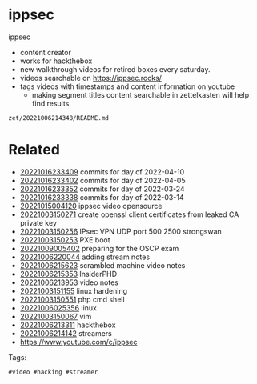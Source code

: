 # ippsec

ippsec
- content creator
- works for hackthebox
- new walkthrough videos for retired boxes every saturday.
- videos searchable on https://ippsec.rocks/
- tags videos with timestamps and content information on youtube
  - making segment titles content searchable in zettelkasten will help find results

` zet/20221006214348/README.md `

# Related

- [20221016233409](/zet/20221016233409/README.md) commits for day of 2022-04-10
- [20221016233402](/zet/20221016233402/README.md) commits for day of 2022-04-05
- [20221016233352](/zet/20221016233352/README.md) commits for day of 2022-03-24
- [20221016233338](/zet/20221016233338/README.md) commits for day of 2022-03-14
- [20221015004120](/zet/20221015004120/README.md) ippsec video opensource
- [20221003150271](/zet/20221003150271/README.md) create openssl client certificates from leaked CA private key
- [20221003150256](/zet/20221003150256/README.md) IPsec VPN UDP port 500 2500 strongswan
- [20221003150253](/zet/20221003150253/README.md) PXE boot
- [20221009005402](/zet/20221009005402/README.md) preparing for the OSCP exam
- [20221006220044](/zet/20221006220044/README.md) adding stream notes
- [20221006215623](/zet/20221006215623/README.md) scrambled machine video notes
- [20221006215353](/zet/20221006215353/README.md) InsiderPHD
- [20221006213953](/zet/20221006213953/README.md) video notes
- [20221003151155](/zet/20221003151155/README.md) linux hardening
- [20221003150551](/zet/20221003150551/README.md) php cmd shell
- [20221006025356](/zet/20221006025356/README.md) linux
- [20221003150067](/zet/20221003150067/README.md) vim
- [20221006213311](/zet/20221006213311/README.md) hackthebox
- [20221006214142](/zet/20221006214142/README.md) streamers
- https://www.youtube.com/c/ippsec

Tags:

    #video #hacking #streamer
